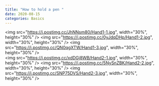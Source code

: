 ```yaml
---
title: "How to hold a pen "
date: 2020-08-15
categories: Basics
---
```


<img src="https://i.postimg.cc/JhNNsm80/Hand1-1.jpg", width="30%", height="30%" />
<img src="https://i.postimg.cc/0yJdqDHp/Hand1-2.jpg", width="30%", height="30%" />
<img src="https://i.postimg.cc/QN0qgXTW/Hand1-3.jpg", width="30%", height="30%" />  
<img src="https://i.postimg.cc/xdDGj8WB/Hand2-1.jpg", width="30%", height="30%" />
<img src="https://i.postimg.cc/5NySnZBK/Hand2-2.jpg", width="30%", height="30%" />
<img src="https://i.postimg.cc/SNP75DVS/Hand2-3.jpg", width="30%", height="30%" />

[jekyll-docs]: https://jekyllrb.com/docs/home
[jekyll-gh]: https://github.com/jekyll/jekyll
[jekyll-talk]: https://talk.jekyllrb.com/

